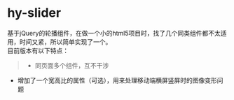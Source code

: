 # hy-slider
基于jQuery的轮播组件，在做一个小的html5项目时，找了几个同类组件都不太适用，时间又紧，所以简单实现了一个。  
目前版本有以下特点：  
> - 同页面多个组件，互不干涉
- 增加了一个宽高比的属性（可选），用来处理移动端横屏竖屏时的图像变形问题
  
  
  
